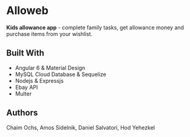 # Alloweb

**Kids allowance app** - complete family tasks, get allowance money and purchase items from your wishlist.

## Built With

- Angular 6 & Material Design
- MySQL Cloud Database & Sequelize
- Nodejs & Expressjs
- Ebay API
- Multer

## Authors
Chaim Ochs, Amos Sidelnik, Daniel Salvatori, Hod Yehezkel

